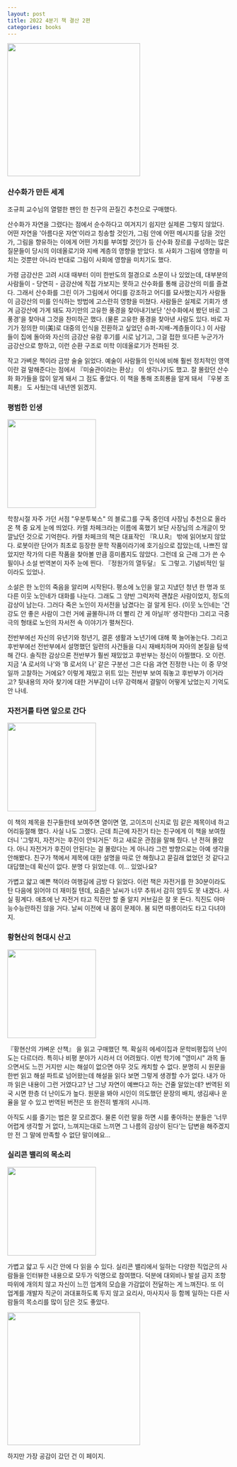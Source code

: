 ```yaml
---
layout: post
title: 2022 4분기 책 결산 2편
categories: books
---
```


<img src="{{ site.baseurl }}/thumbnails/230125_books/산수화가만든세계.jpeg" width="300" />

### 산수화가 만든 세계

조규희 교수님의 열렬한 팬인 한 친구의 끈질긴 추천으로 구매했다. 

산수화가 자연을 그렸다는 점에서 순수하다고 여겨지기 쉽지만 실제론 그렇지 않았다. 어떤 자연을 '아름다운 자연'이라고 칭송할 것인가, 그림 안에 어떤 메시지를 담을 것인가, 그림을 향유하는 이에게 어떤 가치를 부여할 것인가 등 산수화 장르를 구성하는 많은 질문들이 당시의 이데올로기와 지배 계층의 영향을 받았다. 또 사회가 그림에 영향을 미치는 것뿐만 아니라 반대로 그림이 사회에 영향을 미치기도 했다.

가령 금강산은 고려 시대 때부터 이미 한반도의 절경으로 소문이 나 있었는데, 대부분의 사람들이 - 당연히 - 금강산에 직접 가보지는 못하고 산수화를 통해 금강산의 미를 즐겼다. 그래서 산수화를 그린 이가 그림에서 어디를 강조하고 어디를 묘사했는지가 사람들이 금강산의 미를 인식하는 방법에 고스란히 영향을 미쳤다. 사람들은 실제로 기회가 생겨 금강산에 가게 돼도 자기만의 고유한 풍경을 찾아내기보단 '산수화에서 봤던 바로 그 풍경'을 찾아내 그것을 찬미하곤 했다. (물론 고유한 풍경을 찾아낸 사람도 있다. 바로 자기가 정의한 미(美)로 대중의 인식을 전환하고 싶었던 슈퍼-지배-계층들이다.) 이 사람들이 집에 돌아와 자신의 금강산 유람 후기를 시로 남기고, 그걸 접한 또다른 누군가가 금강산으로 향하고, 이런 순환 구조로 미학 이데올로기가 전파된 것. 

작고 가벼운 책이라 금방 술술 읽었다. 예술이 사람들의 인식에 비해 훨씬 정치적인 영역이란 걸 말해준다는 점에서 『미술관이라는 환상』 이 생각나기도 했고. 잘 몰랐던 산수화 화가들을 많이 알게 돼서 그 점도 좋았다. 이 책을 통해 조희룡을 알게 돼서 『우봉 조희룡』 도 사뒀는데 내년엔 읽겠지. 


### 평범한 인생
<img src="{{ site.baseurl }}/thumbnails/230125_books/평범한인생.jpeg" width="200" />

학창시절 자주 가던 서점 "우분투북스" 의 블로그를 구독 중인데 사장님 추천으로 올라온 책 중 요게 눈에 띄었다. 카렐 차페크라는 이름에 혹했기 보단 사장님의 소개글이 맛깔났던 것으로 기억한다. 카렐 차페크의 책은 대표작인 『R.U.R』 밖에 읽어보지 않았다. 로봇이란 단어가 최초로 등장한 문학 작품이라기에 호기심으로 잡았는데, 나쁘진 않았지만 작가의 다른 작품을 찾아볼 만큼 흥미롭지도 않았다. 그런데 요 근래 그가 쓴 수필이나 소설 번역본이 자주 눈에 띈다. 『정원가의 열두달』 도 그렇고. 기념비적인 일이라도 있었나.

소설은 한 노인의 죽음을 알리며 시작된다. 평소에 노인을 알고 지냈던 청년 한 명과 또다른 이웃 노인네가 대화를 나눈다. 그래도 그 양반 그럭저럭 괜찮은 사람이었지, 정도의 감상이 남는다. 그러다 죽은 노인이 자서전을 남겼다는 걸 알게 된다. (이웃 노인네는 '건강도 안 좋은 사람이 그런 거에 골몰하니까 더 빨리 간 게 아닐까' 생각한다) 그리고 극중극의 형태로 노인의 자서전 속 이야기가 펼쳐진다. 

전반부에선 자신의 유년기와 청년기, 결혼 생활과 노년기에 대해 쭉 늘어놓는다. 그리고 후반부에선 전반부에서 설명했던 일련의 사건들을 다시 재배치하며 자아의 본질을 탐색해 간다. 솔직한 감상으론 전반부가 훨씬 재밌었고 후반부는 정신이 아찔했다. 오 이런. 지금 'A 로서의 나'와 'B 로서의 나' 같은 구분선 그은 다음 과연 진정한 나는 이 중 무엇일까 고찰하는 거에요? 이렇게 재밌고 위트 있는 전반부 보여 줘놓고 후반부가 이거라고?  뒷내용의 자아 찾기에 대한 거부감이 너무 강력해서 결말이 어떻게 났었는지 기억도 안 나네. 

### 자전거를 타면 앞으로 간다
<img src="{{ site.baseurl }}/thumbnails/230125_books/자전거를타면앞으로간다.jpeg" width="200" />

이 책의 제목을 친구들한테 보여주면 열이면 열, 고이즈미 신지로 밈 같은 제목이네 하고 어리둥절해 했다. 사실 나도 그랬다. 근데 최근에 자전거 타는 친구에게 이 책을 보여줬더니 '그렇지, 자전거는 후진이 안되거든' 하고 새로운 관점을 말해 줬다. 난 전혀 몰랐다. 아니 자전거가 후진이 안된다는 걸 몰랐다는 게 아니라 그런 방향으로는 아예 생각을 안해봤다. 친구가 책에서 제목에 대한 설명을 따로 안 해줬냐고 묻길래 없었던 것 같다고 대답했는데 확신이 없다. 분명 다 읽었는데. 이... 있었나요?

가볍고 얇고 예쁜 책이라 여행길에 금방 다 읽었다. 이런 책은 자전거를 한 30분이라도 탄 다음에 읽어야 더 재미질 텐데, 요즘은 날씨가 너무 추워서 감히 엄두도 못 내겠다. 사실 핑계다. 애초에 난 자전거 타고 직진만 할 줄 알지 커브길은 잘 못 돈다. 직진도 아마 능수능란하진 않을 거다. 날씨 이전에 내 몸이 문제야. 봄 되면 따릉이라도 타고 다녀야지. 
 
### 황현산의 현대시 산고
<img src="{{ site.baseurl }}/thumbnails/230125_books/황현산의현대시산고.jpeg" width="200" />

『황현산의 가벼운 산책』 을 읽고 구매했던 책. 확실히 에세이집과 문학비평집의 난이도는 다르더라. 특히나 비평 분야가 시라서 더 어려웠다. 이번 학기에 "영미시" 과목 들으면서도 느낀 거지만 시는 해설이 없으면 아무 것도 캐치할 수 없다. 분명히 시 원문을 한번 읽고 해설 파트로 넘어왔는데 해설을 읽다 보면 그렇게 생경할 수가 없다. 내가 아까 읽은 내용이 그런 거였다고? 난 그냥 자연이 예쁘다고 하는 건줄 알았는데? 번역된 외국 시면 한층 더 난이도가 높다. 원문을 봐야 시인이 의도했던 문장의 배치, 생김새나 운율을 알 수 있고 번역된 버전은 또 완전히 별개의 시니까. 

아직도 시를 즐기는 법은 잘 모르겠다. 물론 이런 말을 하면 시를 좋아하는 분들은 '너무 어렵게 생각할 거 없다, 느껴지는대로 느끼면 그 나름의 감상이 된다'는 답변을 해주겠지만 전 그 말에 만족할 수 없단 말이에요...
 
### 실리콘 밸리의 목소리
<img src="{{ site.baseurl }}/thumbnails/230125_books/실리콘밸리의목소리.jpeg" width="200" />

 가볍고 얇고 두 시간 안에 다 읽을 수 있다. 실리콘 밸리에서 일하는 다양한 직업군의 사람들을 인터뷰한 내용으로 모두가 익명으로 참여했다. 덕분에 대외비나 발설 금지 조항 따위에 개의치 않고 자신이 느낀 업계의 모습을 가감없이 전달하는 게 느껴진다. 또 이 업계를 개발자 직군이 과대표하도록 두지 않고 요리사, 마사지사 등 함께 일하는 다른 사람들의 목소리를 많이 담은 것도 좋았다.

<img src="{{ site.baseurl }}/thumbnails/230125_books/실리콘밸리의목소리_스크린샷.jpeg" width="300" />

하지만 가장 공감이 갔던 건 이 페이지.

